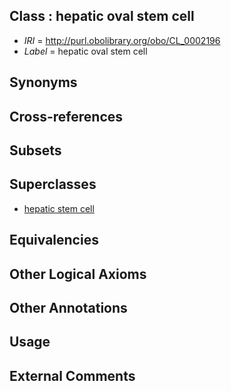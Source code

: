 
## Class : hepatic oval stem cell

 * *IRI* = http://purl.obolibrary.org/obo/CL_0002196
 * *Label* = hepatic oval stem cell

## Synonyms


## Cross-references


## Subsets


## Superclasses

 * [hepatic stem cell](../../CL/95/CL_0002195.md)

## Equivalencies


## Other Logical Axioms


## Other Annotations


## Usage


## External Comments

